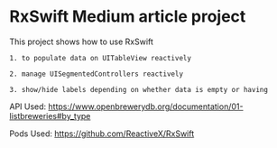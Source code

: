 # RxSwift Medium article project

This project shows how to use RxSwift 

	1. to populate data on UITableView reactively

	2. manage UISegmentedControllers reactively

	3. show/hide labels depending on whether data is empty or having


API Used: https://www.openbrewerydb.org/documentation/01-listbreweries#by_type

Pods Used: https://github.com/ReactiveX/RxSwift

